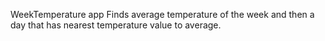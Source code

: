 WeekTemperature app
Finds average temperature of the week and then a day that has nearest temperature value to average.
